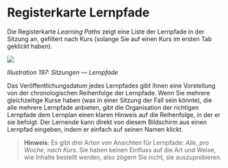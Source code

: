 # Registerkarte Lernpfade

Die Registerkarte _Learning Paths_ zeigt eine Liste der Lernpfade in der Sitzung an, gefiltert nach Kurs \(solange Sie auf einen Kurs im ersten Tab geklickt haben\).

![](../../.gitbook/assets/images264.png)

_Illustration 197: Sitzungen — Lernpfade_

Das Veröffentlichungsdatum jedes Lernpfades gibt Ihnen eine Vorstellung von der chronologischen Reihenfolge der Lernpfade. Wenn Sie mehrere gleichzeitige Kurse haben \(was in einer Sitzung der Fall sein könnte\), die alle mehrere Lernpfade anbieten, gibt die Organisation der richtigen Lernpfade dem Lernplan einen klaren Hinweis auf die Reihenfolge, in der er sie befolgt. Der Lernende kann direkt von diesem Bildschirm aus einen Lernpfad eingeben, indem er einfach auf seinen Namen klickt.

> **Hinweis**: Es gibt drei Arten von Ansichten für Lernpfade: _Alle, pro Woche, nach Kurs._ Sie haben keinen Einfluss auf die Art und Weise, wie Inhalte bestellt werden, also zögern Sie nicht, sie auszuprobieren.


